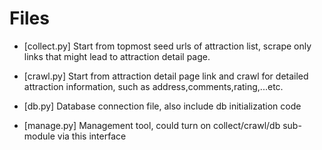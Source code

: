 Files
=====

* [collect.py] Start from topmost seed urls of attraction list, scrape only links that might lead to attraction detail page.

* [crawl.py] Start from attraction detail page link and crawl for detailed attraction information, such as address,comments,rating,...etc.

* [db.py] Database connection file, also include db initialization code

* [manage.py] Management tool, could turn on collect/crawl/db sub-module via this interface
